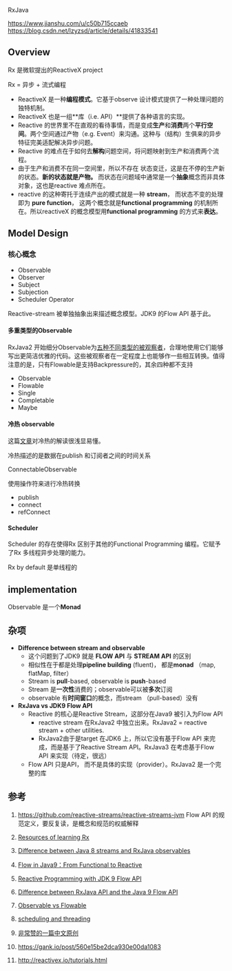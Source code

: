 
RxJava

https://www.jianshu.com/u/c50b715ccaeb
https://blog.csdn.net/lzyzsd/article/details/41833541

## Overview
Rx 是微软提出的ReactiveX project

Rx = 异步 + 流式编程

- ReactiveX 是一种**编程模式**。它基于observe 设计模式提供了一种处理问题的独特机制。
- ReactiveX 也是一组**库（i.e. API）**提供了各种语言的实现。
- Reactive 的世界里不在直观的看待事情，而是变成**生产**和**消费**两个**平行空间**。两个空间通过产物（e.g. Event）来沟通。这种与（结构）生俱来的异步特征完美适配解决异步问题。
- Reactive 的难点在于如何去**解构**问题空间，将问题映射到生产和消费两个流程。
- 由于生产和消费不在同一空间里，所以不存在 状态变迁，这是在不停的生产新的状态。**新的状态就是产物。** 而状态在问题域中通常是一个**抽象**概念而非具体对象，这也是reactive 难点所在。
- reactive 的这种寄托于连续产出的模式就是一种 **stream**， 而状态不变的处理即为 **pure function**， 这两个概念就是**functional programming** 的机制所在。所以reactiveX 的概念模型用**functional programming** 的方式来**表达**。


## Model Design
### 核心概念

 - Observable 
 - Observer 
 - Subject 
 - Subjection 
 - Scheduler Operator

 Reactive-stream 被单独抽象出来描述概念模型。JDK9 的Flow API 基于此。
#### 多重类型的Observable
RxJava2 开始细分Observable为[五种不同类型的被观察者](https://www.jianshu.com/p/45309538ad94)，合理地使用它们能够写出更简洁优雅的代码。这些被观察者在一定程度上也能够作一些相互转换。值得注意的是，只有Flowable是支持Backpressure的，其余四种都不支持

- Observable<T>
- Flowable<T>
- Single<T>
- Completable
- Maybe<T>
#### 冷热 observable
这篇[文章](https://segmentfault.com/a/1190000011052037)对冷热的解读很浅显易懂。

冷热描述的是数据在publish 和订阅者之间的时间关系

ConnectableObservable

使用操作符来进行冷热转换
- publish
- connect
- refConnect



#### Scheduler
Scheduler 的存在使得Rx 区别于其他的Functional Programming 编程。它赋予了Rx 多线程异步处理的能力。

Rx  by default 是单线程的

## implementation

Observable 是一个**Monad** 

## 杂项
- **Difference between stream and observable**
	- 这个问题到了JDK9 就是 **FLOW API** 与 **STREAM API** 的区别
	 - 相似性在于都是处理**pipeline building** (fluent)， 都是**monad** （map, flatMap, filter）
	- Stream is **pull**-based, observable is **push**-based 
	- Stream 是**一次性**消费的；observable可以被**多次**订阅
	- observable 有**时间窗口**的概念，而stream （pull-based）没有
- **RxJava vs JDK9 Flow API**
	- Reactive 的核心是Reactive Stream，这部分在Java9 被引入为Flow API
		- reactive stream 在RxJava2 中独立出来。RxJava2 = reactive stream + other utilities.
		- RxJava2由于是target 在JDK6 上，所以它没有基于Flow API 来完成，而是基于了Reactive Stream API。RxJava3 在考虑基于Flow API 来实现（待定，很远）
	- Flow API 只是API， 而不是具体的实现（provider）。RxJava2 是一个完整的库
## 参考
1. https://github.com/reactive-streams/reactive-streams-jvm  Flow API 的规范定义，要反复读，是概念和规范的权威解释
2. [Resources of learning Rx](http://davesexton.com/blog/post/resources-for-learning-rx.aspx)
4.  [Difference between Java 8 streams and RxJava observables](https://stackoverflow.com/questions/30216979/difference-between-java-8-streams-and-rxjava-observables)

5. [Flow in Java9：From Functional to Reactive](https://www.youtube.com/watch?v=kfSSKM9y_0E)
6. [Reactive Programming with JDK 9 Flow API](https://community.oracle.com/docs/DOC-1006738)
7. [Difference between RxJava API and the Java 9 Flow API](https://stackoverflow.com/questions/47354837/difference-between-rxjava-api-and-the-java-9-flow-api)
8. [Observable vs Flowable](https://stackoverflow.com/questions/40323307/observable-vs-flowable-rxjava2)
9. [scheduling  and threading](http://www.introtorx.com/Content/v1.0.10621.0/15_SchedulingAndThreading.html)
10. [非常赞的一篇中文原创](https://github.com/xufei/blog/issues/44)
11. https://gank.io/post/560e15be2dca930e00da1083
12. http://reactivex.io/tutorials.html
<!--stackedit_data:
eyJoaXN0b3J5IjpbNzUzMjkxNTY1LDE0Nzk0NDg0OTgsLTI4Mz
U2NDM1MSwxNzQ1OTYzNDcwLC0yMDc5MjE4MDIsMzI2ODUyNjMz
LC05Njg1NDg4NTgsLTE2MTk5Nzc2NjFdfQ==
-->